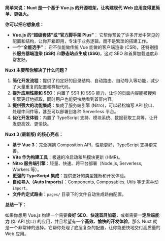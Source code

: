 
**简单来说：Nuxt 是一个基于 Vue.js 的开源框架，让构建现代 Web 应用变得更简单、更强大。**

**你可以把它想象成：**

*   **Vue.js 的“超级套装”或“官方脚手架 Plus”**： 它帮你预设了许多开发中常见的配置和结构，让你开箱即用，专注于业务逻辑，而不是繁琐的搭建工作。
*   **一个“全能选手”**： 它不仅能做传统 Vue 能做的客户端渲染 (CSR)，还特别擅长**服务器端渲染 (SSR)** 和**静态站点生成 (SSG)**，这对 SEO 和首屏加载速度非常友好。

**Nuxt 主要帮你解决了什么问题？**

1.  **简化开发流程**：提供了约定好的目录结构、自动路由、自动导入等功能，减少了大量重复的配置和样板代码。
2.  **提升应用性能和 SEO**：内置了 SSR 和 SSG 能力，让你的页面内容能被搜索引擎更好地抓取，同时用户也能更快地看到首屏内容。
3.  **提供强大的功能集成**：集成了服务端引擎 (Nitro)，可以轻松编写 API 接口、处理中间件等，甚至可以部署到各种 Serverless 平台。
4.  **优化开发体验**：内置了 TypeScript 支持、模块系统、数据获取工具等，让开发更高效、更愉快。

**Nuxt 3 (最新版) 的核心亮点：**

*   **基于 Vue 3**：完全拥抱 Composition API，性能更好，TypeScript 支持更完善。
*   **Vite 作为构建工具**：极速的冷启动和热模块更新 (HMR)。
*   **Nitro 服务端引擎**：轻量、快速、跨平台部署（Node.js, Serverless, Workers 等）。
*   **更强的 TypeScript 集成**：提供更好的类型推断和开发体验。
*   **自动导入（Auto Imports）**：Components, Composables, Utils 等无需手动 `import`。
*   **文件约定式路由**：`pages/` 目录下的文件自动生成路由配置。

**总结一下：**

如果你想用 Vue.js 构建一个需要**良好 SEO**、**快速首屏加载**，或者需要**一定后端能力** (如 API 接口) 的应用，并且希望有一个**高效、愉快的开发体验**，那么 Nuxt 就是一个非常棒的选择。它帮你处理了底层复杂的配置，让你能更快地交付高质量的 Web 应用。
